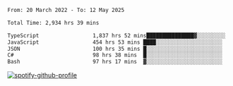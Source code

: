 <!--START_SECTION:waka-->

```txt
From: 20 March 2022 - To: 12 May 2025

Total Time: 2,934 hrs 39 mins

TypeScript                 1,837 hrs 52 mins███████████████▓░░░░░░░░░   62.63 %
JavaScript                 454 hrs 53 mins ████░░░░░░░░░░░░░░░░░░░░░   15.50 %
JSON                       100 hrs 35 mins █░░░░░░░░░░░░░░░░░░░░░░░░   03.43 %
C#                         98 hrs 38 mins  █░░░░░░░░░░░░░░░░░░░░░░░░   03.36 %
Bash                       97 hrs 17 mins  ▓░░░░░░░░░░░░░░░░░░░░░░░░   03.32 %
```

<!--END_SECTION:waka-->
[![spotify-github-profile](https://spotify-github-profile.vercel.app/api/view?uid=c00zprrvy9xiloa9qnco3hmng&cover_image=true&theme=novatorem&show_offline=false&background_color=121212&bar_color=53b14f&bar_color_cover=false)](https://spotify-github-profile.vercel.app/api/view?uid=c00zprrvy9xiloa9qnco3hmng&redirect=true)



